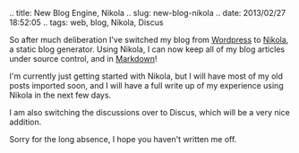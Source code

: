 .. title: New Blog Engine, Nikola
.. slug: new-blog-nikola
.. date: 2013/02/27 18:52:05
.. tags: web, blog, Nikola, Discus

So after much deliberation I've switched my blog from [Wordpress](http://wordpress.com) to [Nikola](https://github.com/ralsina/nikola), a static blog generator. Using Nikola, I can now keep all of my blog articles under source control, and in [Markdown](http://daringfireball.net/projects/markdown/)!

I'm currently just getting started with Nikola, but I will have most of my old posts imported soon, and I will have a full write up of my experience using Nikola in the next few days.

I am also switching the discussions over to Discus, which will be a very nice addition.

Sorry for the long absence, I hope you haven't written me off.
